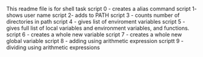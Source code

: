 This readme file is for shell task
 script 0 - creates a alias command
script 1- shows user name
script 2- adds to PATH
script 3 - counts number of directories in path
script 4 - gives list of enviroment variables
script 5 - gives full list of local variables and environment variables, and functions.
script 6 - creates a whole new variable
script 7 - creates a whole new global variable
script 8 - adding using arithmetic expression
scriptt 9 - dividing using arithmetic expressions
